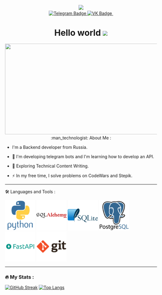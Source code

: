 <div id="header" align="center">
  <img src=https://media0.giphy.com/media/v1.Y2lkPTc5MGI3NjExY3ZrM2tuZm1vbnNzYXg3NmVrZW16ZWRxZHdsdTlwY2l6Y2lveG42YSZlcD12MV9pbnRlcm5hbF9naWZfYnlfaWQmY3Q9Zw/K0JrA2VbkFy2A/giphy.gif
   width="300"/>
  <div id="badges">
  <a href='https://t.me/nevertoolate00'>
   <img src="https://img.shields.io/badge/Telegram-blue?logo=linkedin&logoColor=white" alt="Telegram Badge"/>
  </a>
  <a href='https://vk.com/nevertoolate00'>
   <img src="https://img.shields.io/badge/VK-blue?logo=linkedin&logoColor=white" alt="VK Badge"/>
  </a>
   <img src="https://komarev.com/ghpvc/?username=moond0wner&style=flat-square&color=blue" alt=""/>
   <h1>
  Hello world
  <img src="https://media.giphy.com/media/hvRJCLFzcasrR4ia7z/giphy.gif" width="30px"/>
</h1>
<div align="center">
<img src="https://media1.giphy.com/media/v1.Y2lkPTc5MGI3NjExa3l6eHNhYjJpN2czeHh0MWFjb3Jjc2FsMmR0OGtxOGdxNW40d3Q0biZlcD12MV9pbnRlcm5hbF9naWZfYnlfaWQmY3Q9Zw/zOvBKUUEERdNm/giphy.gif" width="600" height="300"/>
</div>
 </div>
 :man_technologist: About Me :
</div>

- I'm a Backend developer from Russia.

- :telescope: I'm developing telegram bots and I'm learning how to develop an API.

- :seedling: Exploring Technical Content Writing.

- :zap: In my free time, I solve problems on CodeWars and Stepik.

---

:hammer_and_wrench: Languages and Tools :
<div>
  <img src='https://github.com/devicons/devicon/blob/master/icons/python/python-original-wordmark.svg' title='Python' **alt='Python' width="100" height="100"/>
  <img src="https://github.com/devicons/devicon/blob/master/icons/sqlalchemy/sqlalchemy-original-wordmark.svg" title='SQLAlchemy' **alt='sqlalchemy' width='100' height='100'/>
  <img src="https://github.com/devicons/devicon/blob/master/icons/sqlite/sqlite-original-wordmark.svg" title='SQLite' **alt='sqlite' width='100' height='100'/>
  <img src="https://github.com/devicons/devicon/blob/master/icons/postgresql/postgresql-original-wordmark.svg" title='PostgreSQL' **alt='postgresql' width='100' height='100'/>
  <img src="https://github.com/devicons/devicon/blob/master/icons/fastapi/fastapi-original-wordmark.svg" title='FastAPI' **alt='fastapi' width='100' height='100'/>
  <img src="https://github.com/devicons/devicon/blob/master/icons/git/git-original-wordmark.svg" title="Git" **alt="Git" width="100" height="100"/>
</div>

---

### :fire: My Stats :
[![GitHub Streak](https://github-readme-streak-stats.herokuapp.com?user=moond0wner&theme=dark)](https://git.io/streak-stats)
[![Top Langs](https://github-readme-stats.vercel.app/api/top-langs/?username=moond0wner&layout=compact&theme=vision-friendly-dark)](https://github.com/anuraghazra/github-readme-stats)


